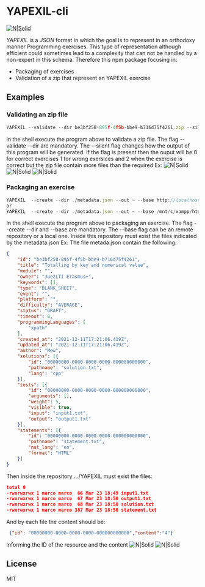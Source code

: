 # YAPEXIL-cli


[![N|Solid](https://www.inesctec.pt/assets/images/logo-black.svg)](https://www.inesctec.pt/pt)


_YAPEXIL_ is a _JSON_ format in which the goal is to represent in an orthodoxy manner Programming exercises. This type of representation although efficient could sometimes lead to a complexity that can not be handled by a non-expert in this schema. Therefore this npm package focusing in:

- Packaging of exercises
- Validation of a zip that represent an YAPEXIL exercise

## Examples
### Validating an zip file 
```js
YAPEXIL --validate --dir be3bf258-895f-4f5b-bbe9-b716d75f4261.zip --silent
```
In the shell execute the program above to validate a zip file. The flag --validate --dir are mandatory.
The --silent flag changes how the output of this program will be generated. If the flag is present then the ouput will be 0 for correct exercises 1 for wrong exersices and 2 when the exercise is correct but the zip file contain more files than the required
Ex:
![N|Solid](https://raw.githubusercontent.com/zub4t/Static_files/main/error.png)
![N|Solid](https://raw.githubusercontent.com/zub4t/Static_files/main/success.png)
![N|Solid](https://raw.githubusercontent.com/zub4t/Static_files/main/warning.png)

### Packaging an exercise
```js
YAPEXIL  --create --dir ./metadata.json --out ~ --base http://localhost/YAPEXIL
or
YAPEXIL  --create --dir ./metadata.json --out ~ --base /mnt/c/xampp/htdocs/YAPEXIL
```
In the shell execute the program above to packaging an exercise. The flag --create --dir and --base are mandatory.
The --base flag can be an remote repository or a local one. Inside this repository must exist the files indicated by the metadata.json
Ex: The file metada.json contain the following:
```json
{
    "id": "be3bf258-895f-4f5b-bbe9-b716d75f4261",
    "title": "Totalling by key and numerical value",
    "module": "",
    "owner": "JuezLTI Erasmus+",
    "keywords": [],
    "type": "BLANK_SHEET",
    "event": "",
    "platform": "",
    "difficulty": "AVERAGE",
    "status": "DRAFT",
    "timeout": 0,
    "programmingLanguages": [
        "xpath"
    ],
    "created_at": "2021-12-11T17:21:06.419Z",
    "updated_at": "2021-12-11T17:21:06.419Z",
    "author": "Mew",
    "solutions": [{
        "id": "00000000-0000-0000-0000-000000000000",
        "pathname": "solution.txt",
        "lang": "cpp"
    }],
    "tests": [{
        "id": "00000000-0000-0000-0000-000000000000",
        "arguments": [],
        "weight": 5,
        "visible": true,
        "input": "input1.txt",
        "output": "output1.txt"
    }],
    "statements": [{
        "id": "00000000-0000-0000-0000-000000000000",
        "pathname": "statement.txt",
        "nat_lang": "en",
        "format": "HTML"
    }]
}
```

Then inside the repository .../YAPEXIL must exist the files:
```json
total 0
-rwxrwxrwx 1 marco marco  66 Mar 23 18:49 input1.txt
-rwxrwxrwx 1 marco marco  67 Mar 23 18:50 output1.txt
-rwxrwxrwx 1 marco marco  68 Mar 23 18:50 solution.txt
-rwxrwxrwx 1 marco marco 387 Mar 23 18:50 statement.txt
```
And by each file the content should be:
```json
 {"id": "00000000-0000-0000-0000-000000000000","content":"4"}
 ```
Informing the ID of the resource and the content
![N|Solid](https://raw.githubusercontent.com/zub4t/Static_files/main/success-create-http.png)
![N|Solid](https://raw.githubusercontent.com/zub4t/Static_files/main/success-create.png)

## License

MIT



   
